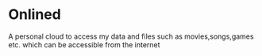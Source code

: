 # Onlined
A personal cloud to access my data and files such as movies,songs,games etc. which can be accessible from the internet
